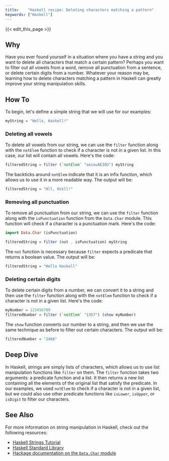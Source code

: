 ```yaml
---
title:    "Haskell recipe: Deleting characters matching a pattern"
keywords: ["Haskell"]
---
```


{{< edit_this_page >}}

## Why 

Have you ever found yourself in a situation where you have a string and you want to delete all characters that match a certain pattern? Perhaps you want to filter out all vowels from a word, remove all punctuation from a sentence, or delete certain digits from a number. Whatever your reason may be, learning how to delete characters matching a pattern in Haskell can greatly improve your string manipulation skills.

## How To 

To begin, let's define a simple string that we will use for our examples:

```Haskell
myString = "Hello, Haskell!"
```

### Deleting all vowels

To delete all vowels from our string, we can use the `filter` function along with the `notElem` function to check if a character is not in a given list. In this case, our list will contain all vowels. Here's the code:

```Haskell
filteredString = filter (`notElem` "aeiouAEIOU") myString 
```

The backticks around `notElem` indicate that it is an infix function, which allows us to use it in a more readable way. The output will be:

```Haskell 
filteredString = "Hll, Hskll!" 
```

### Removing all punctuation 

To remove all punctuation from our string, we can use the `filter` function along with the `isPunctuation` function from the `Data.Char` module. This function will check if a character is a punctuation mark. Here's the code:

```Haskell 
import Data.Char (isPunctuation)

filteredString = filter (not . isPunctuation) myString 
```

The `not` function is necessary because `filter` expects a predicate that returns a boolean value. The output will be:

```Haskell 
filteredString = "Hello Haskell" 
```

### Deleting certain digits 

To delete certain digits from a number, we can convert it to a string and then use the `filter` function along with the `notElem` function to check if a character is not in a given list. Here's the code:

```Haskell 
myNumber = 123456789
filteredNumber = filter (`notElem` "1357") (show myNumber) 
```

The `show` function converts our number to a string, and then we use the same technique as before to filter out certain characters. The output will be:

```Haskell 
filteredNumber = "2468" 
```

## Deep Dive 

In Haskell, strings are simply lists of characters, which allows us to use list manipulation functions like `filter` on them. The `filter` function takes two arguments: a predicate function and a list. It then returns a new list containing all the elements of the original list that satisfy the predicate. In our examples, we used `notElem` to check if a character is not in a given list, but we could also use other predicate functions like `isLower`, `isUpper`, or `isDigit` to filter our characters. 

## See Also 

For more information on string manipulation in Haskell, check out the following resources:

- [Haskell Strings Tutorial](https://www.tutorialspoint.com/haskell/haskell_strings.htm)
- [Haskell Standard Library](https://www.haskell.org/onlinereport/standard-prelude.html#g:18)
- [Hackage documentation on the `Data.Char` module](https://hackage.haskell.org/package/base-4.15.0.0/docs/Data-Char.html)